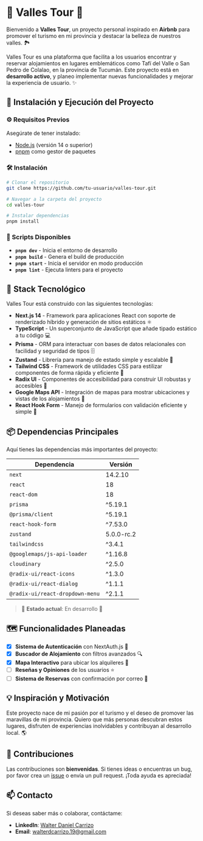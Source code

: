 # 🌄 **Valles Tour** 🌄

Bienvenido a **Valles Tour**, un proyecto personal inspirado en **Airbnb** para promover el turismo en mi provincia y destacar la belleza de nuestros valles. 🏞️

Valles Tour es una plataforma que facilita a los usuarios encontrar y reservar alojamientos en lugares emblemáticos como Tafí del Valle o San Pedro de Colalao, en la provincia de Tucumán. Este proyecto está en **desarrollo activo**, y planeo implementar nuevas funcionalidades y mejorar la experiencia de usuario. ✨

## 🚀 **Instalación y Ejecución del Proyecto**

### ⚙️ Requisitos Previos

Asegúrate de tener instalado:

- [Node.js](https://nodejs.org/) (versión 14 o superior)
- [pnpm](https://pnpm.io/) como gestor de paquetes

### 🛠️ Instalación

```bash
# Clonar el repositorio
git clone https://github.com/tu-usuario/valles-tour.git

# Navegar a la carpeta del proyecto
cd valles-tour

# Instalar dependencias
pnpm install
```

### 🔧 Scripts Disponibles

- **`pnpm dev`** - Inicia el entorno de desarrollo
- **`pnpm build`** - Genera el build de producción
- **`pnpm start`** - Inicia el servidor en modo producción
- **`pnpm lint`** - Ejecuta linters para el proyecto

## 🌟 **Stack Tecnológico**

Valles Tour está construido con las siguientes tecnologías:

- **Next.js 14** - Framework para aplicaciones React con soporte de renderizado híbrido y generación de sitios estáticos ⚛️
- **TypeScript** - Un superconjunto de JavaScript que añade tipado estático a tu código 💻
- **Prisma** - ORM para interactuar con bases de datos relacionales con facilidad y seguridad de tipos 🗄️
- **Zustand** - Librería para manejo de estado simple y escalable 🐻
- **Tailwind CSS** - Framework de utilidades CSS para estilizar componentes de forma rápida y eficiente 🎨
- **Radix UI** - Componentes de accesibilidad para construir UI robustas y accesibles 🧩
- **Google Maps API** - Integración de mapas para mostrar ubicaciones y vistas de los alojamientos 📍
- **React Hook Form** - Manejo de formularios con validación eficiente y simple 🔄

## 📦 **Dependencias Principales**

Aquí tienes las dependencias más importantes del proyecto:

| Dependencia                            | Versión    |
| -------------------------------------- | ---------- |
| `next`                                 | 14.2.10    |
| `react`                                | 18         |
| `react-dom`                             | 18         |
| `prisma`                               | ^5.19.1    |
| `@prisma/client`                       | ^5.19.1    |
| `react-hook-form`                      | ^7.53.0    |
| `zustand`                              | 5.0.0-rc.2 |
| `tailwindcss`                          | ^3.4.1     |
| `@googlemaps/js-api-loader`            | ^1.16.8    |
| `cloudinary`                           | ^2.5.0     |
| `@radix-ui/react-icons`                | ^1.3.0     |
| `@radix-ui/react-dialog`               | ^1.1.1     |
| `@radix-ui/react-dropdown-menu`        | ^2.1.1     |

> 🔄 **Estado actual**: En desarrollo 🚧

## 🗺️ **Funcionalidades Planeadas**

- [x] **Sistema de Autenticación** con NextAuth.js 🔐
- [x] **Buscador de Alojamiento** con filtros avanzados 🔍
- [x] **Mapa Interactivo** para ubicar los alquileres 📍
- [ ] **Reseñas y Opiniones** de los usuarios ⭐
- [ ] **Sistema de Reservas** con confirmación por correo 📨

## 💡 **Inspiración y Motivación**

Este proyecto nace de mi pasión por el turismo y el deseo de promover las maravillas de mi provincia. Quiero que más personas descubran estos lugares, disfruten de experiencias inolvidables y contribuyan al desarrollo local. 🌎

## 🤝 **Contribuciones**

Las contribuciones son **bienvenidas**. Si tienes ideas o encuentras un bug, por favor crea un [issue](https://github.com/tu-usuario/valles-tour/issues) o envía un pull request. ¡Toda ayuda es apreciada!

## 📫 **Contacto**

Si deseas saber más o colaborar, contáctame:

- **LinkedIn**: [Walter Daniel Carrizo](https://www.linkedin.com/in/walter-daniel-carrizo)
- **Email**: [walterdcarrizo.19@gmail.com](mailto:walterdcarrizo.19@gmail.com)
